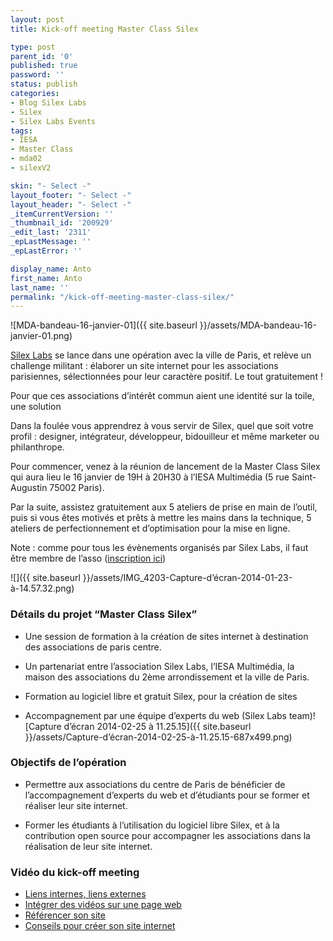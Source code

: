 ```yaml
---
layout: post
title: Kick-off meeting Master Class Silex

type: post
parent_id: '0'
published: true
password: ''
status: publish
categories:
- Blog Silex Labs
- Silex
- Silex Labs Events
tags:
- IESA
- Master Class
- mda02
- silexV2

skin: "- Select -"
layout_footer: "- Select -"
layout_header: "- Select -"
_itemCurrentVersion: ''
_thumbnail_id: '200929'
_edit_last: '2311'
_epLastMessage: ''
_epLastError: ''

display_name: Anto
first_name: Anto
last_name: ''
permalink: "/kick-off-meeting-master-class-silex/"
---
```


![MDA-bandeau-16-janvier-01]({{ site.baseurl }}/assets/MDA-bandeau-16-janvier-01.png)

[Silex Labs](https://www.silexlabs.org/ "Site Silexlabs") se lance dans une opération avec la ville de Paris, et relève un challenge militant
: élaborer un site internet pour les associations parisiennes, sélectionnées pour leur caractère positif. Le tout gratuitement !

Pour que ces associations d’intérêt commun aient une identité sur la toile, une solution


Dans la foulée vous apprendrez à vous servir de Silex, quel que soit votre profil
: designer, intégrateur, développeur, bidouilleur et même marketer ou philanthrope.

Pour commencer, venez à la réunion de lancement de la Master Class Silex qui aura lieu le 16 janvier de 19H à 20H30 à l’IESA Multimédia (5 rue Saint-Augustin 75002 Paris).

Par la suite, assistez gratuitement aux 5 ateliers de prise en main de l’outil, puis si vous êtes motivés et prêts à mettre les mains dans la technique, 5 ateliers de perfectionnement et d’optimisation pour la mise en ligne.

Note
: comme pour tous les évènements organisés par Silex Labs, il faut être membre de l’asso ([inscription ici](https://www.eventbrite.fr/e/billets-kick-off-meeting-master-class-silex-10063230393 "S'inscrire"))

![]({{ site.baseurl }}/assets/IMG_4203-Capture-d’écran-2014-01-23-à-14.57.32.png)

### **Détails du projet “Master Class Silex”**

*   Une session de formation à la création de sites internet à destination des associations de paris centre.
    
*   Un partenariat entre l’association Silex Labs, l’IESA Multimédia, la maison des associations du 2ème arrondissement et la ville de Paris.
    
*   Formation au logiciel libre et gratuit Silex, pour la création de sites
    
*   Accompagnement par une équipe d’experts du web (Silex Labs team)![Capture d’écran 2014-02-25 à 11.25.15]({{ site.baseurl }}/assets/Capture-d’écran-2014-02-25-à-11.25.15-687x499.png)
    

### **Objectifs de l’opération**

*   Permettre aux associations du centre de Paris de bénéficier de l’accompagnement d’experts du web et d’étudiants pour se former et réaliser leur site internet.
    
*   Former les étudiants à l’utilisation du logiciel libre Silex, et à la contribution open source pour accompagner les associations dans la réalisation de leur site internet.

### **Vidéo du kick-off meeting**



*   [Liens internes, liens externes](https://www.silexlabs.org/201165/the-blog/master-class-silex-atelier-2-liens-internes-externes-et-embeded/ "Vidéo atelier 2")
*   [Intégrer des vidéos sur une page web](https://www.silexlabs.org/201333/silex/atelier-silex-3-liens-internes-liens-externes-et-liens-embeded/ "Vidéo atelier 3")
*   [Référencer son site](https://www.silexlabs.org/201795/the-blog/compte-rendu-video-de-latelier-5-optimiser-son-referencement/ "le référencement")
*   [Conseils pour créer son site internet](https://www.silexlabs.org/202049/silex/tutorials-silex/compte-rendu-video-de-latelier-7-faites-votre-site/ "Atelier 7")